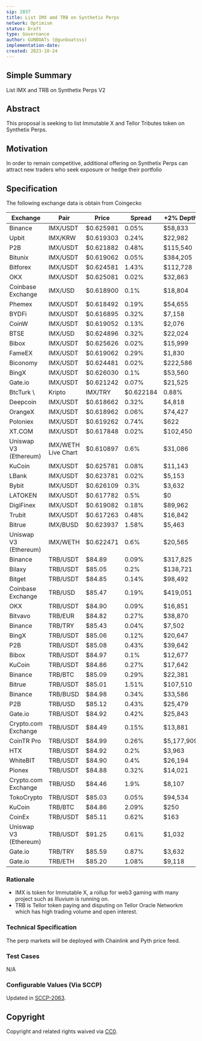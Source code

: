 ```yaml
---
sip: 2037
title: List IMX amd TRB on Synthetix Perps
network: Optimism
status: Draft
type: Governance
author: GUNBOATs (@gunboatsss)
implementation-date:
created: 2023-10-24
---
```


<!--You can leave these HTML comments in your merged SIP and delete the visible duplicate text guides, they will not appear and may be helpful to refer to if you edit it again. This is the suggested template for new SIPs. Note that an SIP number will be assigned by an editor. When opening a pull request to submit your SIP, please use an abbreviated title in the filename, `sip-draft_title_abbrev.md`. The title should be 44 characters or less.-->


## Simple Summary

<!--"If you can't explain it simply, you don't understand it well enough." Simply describe the outcome the proposed changes intends to achieve. This should be non-technical and accessible to a casual community member.-->

List IMX and TRB on Synthetix Perps V2

## Abstract

<!--A short (~200 word) description of the proposed change, the abstract should clearly describe the proposed change. This is what *will* be done if the SIP is implemented, not *why* it should be done or *how* it will be done. If the SIP proposes deploying a new contract, write, "we propose to deploy a new contract that will do x".-->

This proposal is seeking to list Immutable X and Tellor Tributes token on Synthetix Perps.

## Motivation

<!--This is the problem statement. This is the *why* of the SIP. It should clearly explain *why* the current state of the protocol is inadequate.  It is critical that you explain *why* the change is needed, if the SIP proposes changing how something is calculated, you must address *why* the current calculation is inaccurate or wrong. This is not the place to describe how the SIP will address the issue!-->

In order to remain competitive, additional offering on Synthetix Perps can attract new traders who seek exposure or hedge their portfolio

## Specification

<!--The specification should describe the syntax and semantics of any new feature, there are five sections
1. Overview
2. Rationale
3. Technical Specification
4. Test Cases
5. Configurable Values
-->

The following exchange data is obtain from Coingecko


| Exchange              | Pair                | Price     | Spread    | +2% Depth  | -2% Depth  | 24h Volume  |
|-----------------------|---------------------|-----------|-----------|------------|------------|-------------|
| Binance               | IMX/USDT            | $0.625981 | 0.05%     | $58,833    | $197,238   | $11,671,275 |
| Upbit                 | IMX/KRW             | $0.619303 | 0.24%     | $22,982    | $48,358    | $6,487,358  |
| P2B                   | IMX/USDT            | $0.621882 | 0.48%     | $115,540   | $105,210   | $3,701,489  |
| Bitunix               | IMX/USDT            | $0.619062 | 0.05%     | $384,205   | $372,954   | $3,515,985  |
| Bitforex              | IMX/USDT            | $0.624581 | 1.43%     | $112,728   | $116,825   | $3,123,871  |
| OKX                   | IMX/USDT            | $0.625081 | 0.02%     | $32,863    | $64,230    | $2,979,322  |
| Coinbase Exchange     | IMX/USD             | $0.618900 | 0.1%      | $18,804    | $184,354   | $2,786,025  |
| Phemex                | IMX/USDT            | $0.618492 | 0.19%     | $54,655    | $48,847    | $1,839,347  |
| BYDFi                 | IMX/USDT            | $0.616895 | 0.32%     | $7,158     | $10,238    | $1,727,448  |
| CoinW                 | IMX/USDT            | $0.619052 | 0.13%     | $2,076     | $5,534     | $1,602,597  |
| BTSE                  | IMX/USD             | $0.624896 | 0.32%     | $22,024    | $71,698    | $1,492,602  |
| Bibox                 | IMX/USDT            | $0.625626 | 0.02%     | $15,999    | $15,486    | $1,470,211  |
| FameEX                | IMX/USDT            | $0.619062 | 0.29%     | $1,830     | $1,621     | $1,403,844  |
| Biconomy              | IMX/USDT            | $0.624481 | 0.02%     | $222,586   | $265,363   | $910,705    |
| BingX                 | IMX/USDT            | $0.626030 | 0.1%      | $53,560    | $159,841   | $909,385    |
| Gate.io               | IMX/USDT            | $0.621242 | 0.07%     | $21,525    | $36,053    | $779,273    |
| BtcTurk \             | Kripto              | IMX/TRY   | $0.622184 | 0.88%      | $12,410    | $14,361     |
| Deepcoin              | IMX/USDT            | $0.618662 | 0.32%     | $4,818     | $4,857     | $706,200    |
| OrangeX               | IMX/USDT            | $0.618962 | 0.06%     | $74,427    | $78,104    | $631,929    |
| Poloniex              | IMX/USDT            | $0.619262 | 0.74%     | $622       | $613       | $554,901    |
| XT.COM                | IMX/USDT            | $0.617848 | 0.02%     | $102,450   | $89,281    | $544,987    |
| Uniswap V3 (Ethereum) | IMX/WETH Live Chart | $0.610897 | 0.6%      | $31,086    | $30,992    | $527,741    |
| KuCoin                | IMX/USDT            | $0.625781 | 0.08%     | $11,143    | $43,869    | $473,461    |
| LBank                 | IMX/USDT            | $0.623781 | 0.02%     | $5,153     | $5,727     | $432,688    |
| Bybit                 | IMX/USDT            | $0.626109 | 0.3%      | $3,632     | $5,918     | $407,713    |
| LATOKEN               | IMX/USDT            | $0.617782 | 0.5%      | $0         | $0         | $332,260    |
| DigiFinex             | IMX/USDT            | $0.619082 | 0.18%     | $89,962    | $171,428   | $315,800    |
| Trubit                | IMX/USDT            | $0.617263 | 0.48%     | $16,842    | $9,059     | $312,323    |
| Bitrue                | IMX/BUSD            | $0.623937 | 1.58%     | $5,463     | $4,547     | $309,907    |
| Uniswap V3 (Ethereum) | IMX/WETH            | $0.622471 | 0.6%      | $20,565    | $20,503    | $277,253    |
| Binance               | TRB/USDT            | $84.89    | 0.09%     | $317,825   | $537,633   | $91,595,510 |
| Bilaxy                | TRB/USDT            | $85.05    | 0.2%      | $138,721   | $45,568    | $35,076,440 |
| Bitget                | TRB/USDT            | $84.85    | 0.14%     | $98,492    | $105,329   | $19,705,421 |
| Coinbase Exchange     | TRB/USD             | $85.47    | 0.19%     | $419,051   | $256,936   | $11,097,630 |
| OKX                   | TRB/USDT            | $84.90    | 0.09%     | $16,851    | $189,087   | $10,341,237 |
| Bitvavo               | TRB/EUR             | $84.82    | 0.27%     | $38,870    | $81,616    | $9,550,802  |
| Binance               | TRB/TRY             | $85.43    | 0.04%     | $7,502     | $6,746     | $9,488,315  |
| BingX                 | TRB/USDT            | $85.06    | 0.12%     | $20,647    | $127,413   | $7,701,462  |
| P2B                   | TRB/USDT            | $85.08    | 0.43%     | $39,642    | $38,362    | $4,130,786  |
| Bibox                 | TRB/USDT            | $84.97    | 0.1%      | $12,677    | $12,423    | $3,798,261  |
| KuCoin                | TRB/USDT            | $84.86    | 0.27%     | $17,642    | $51,240    | $2,368,987  |
| Binance               | TRB/BTC             | $85.09    | 0.29%     | $22,381    | $16,149    | $2,332,868  |
| Bitrue                | TRB/USDT            | $85.01    | 1.51%     | $107,510   | $636,039   | $2,197,729  |
| Binance               | TRB/BUSD            | $84.98    | 0.34%     | $33,586    | $20,219    | $2,069,967  |
| P2B                   | TRB/USD             | $85.12    | 0.43%     | $25,479    | $29,393    | $1,524,996  |
| Gate.io               | TRB/USDT            | $84.92    | 0.42%     | $25,843    | $62,757    | $1,406,133  |
| Crypto.com Exchange   | TRB/USDT            | $84.49    | 0.15%     | $13,881    | $43,092    | $1,260,447  |
| CoinTR Pro            | TRB/USDT            | $84.99    | 0.26%     | $5,177,909 | $1,053,434 | $1,244,345  |
| HTX                   | TRB/USDT            | $84.92    | 0.2%      | $3,963     | $10,594    | $1,082,103  |
| WhiteBIT              | TRB/USDT            | $84.90    | 0.4%      | $26,194    | $28,857    | $922,330    |
| Pionex                | TRB/USDT            | $84.88    | 0.32%     | $14,021    | $144,363   | $174,376    |
| Crypto.com Exchange   | TRB/USD             | $84.46    | 1.9%      | $8,107     | $9,679     | $170,088    |
| TokoCrypto            | TRB/USDT            | $85.03    | 0.05%     | $94,534    | $549,565   | $116,679    |
| KuCoin                | TRB/BTC             | $84.86    | 2.09%     | $250       | $1,561     | $86,890     |
| CoinEx                | TRB/USDT            | $85.11    | 0.62%     | $163       | $880       | $54,821     |
| Uniswap V3 (Ethereum) | TRB/USDT            | $91.25    | 0.61%     | $1,032     | $1,029     | $50,368     |
| Gate.io               | TRB/TRY             | $85.59    | 0.87%     | $3,632     | $2,246     | $41,248     |
| Gate.io               | TRB/ETH             | $85.20    | 1.08%     | $9,118     | $11,436    | $33,517     |


### Rationale

<!--This is where you explain the reasoning behind how you propose to solve the problem. Why did you propose to implement the change in this way, what were the considerations and trade-offs. The rationale fleshes out what motivated the design and why particular design decisions were made. It should describe alternate designs that were considered and related work. The rationale may also provide evidence of consensus within the community, and should discuss important objections or concerns raised during discussion.-->

- IMX is token for Immutable X, a rollup for web3 gaming with many project such as Illuvium is running on.
- TRB is Tellor token paying and disputing on Tellor Oracle Networkm which has high trading volume and open interest.

### Technical Specification

<!--The technical specification should outline the public API of the changes proposed. That is, changes to any of the interfaces Synthetix currently exposes or the creations of new ones.-->

The perp markets will be deployed with Chainlink and Pyth price feed.

### Test Cases

<!--Test cases for an implementation are mandatory for SIPs but can be included with the implementation..-->

N/A

### Configurable Values (Via SCCP)

<!--Please list all values configurable via SCCP under this implementation.-->

Updated in [SCCP-2063](https://sips.synthetix.io/sccp/sccp-2063).

## Copyright

Copyright and related rights waived via [CC0](https://creativecommons.org/publicdomain/zero/1.0/).
